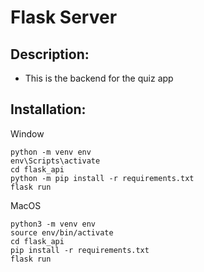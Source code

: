 # Flask Server

## Description:
- This is the backend for the quiz app

## Installation:

Window
```Window
python -m venv env
env\Scripts\activate
cd flask_api
python -m pip install -r requirements.txt
flask run
```

MacOS
```MacOS
python3 -m venv env
source env/bin/activate
cd flask_api
pip install -r requirements.txt
flask run
```
